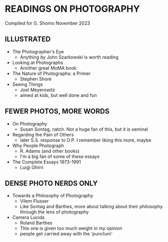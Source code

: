 # READINGS ON PHOTOGRAPHY

Compiled for G. Shomo November 2023

## ILLUSTRATED 

- The Photographer's Eye
    - Anything by John Szarkowski is worth reading
- Looking at Photographs
    - Another great MoMA book
- The Nature of Photographs: a Primer
    - Stephen Shore
- Seeing Things
    - Joel Meyerowitz
    - aimed at kids, but well done and fun
 
## FEWER PHOTOS, MORE WORDS

- On Photography
    - Susan Sontag, natch. Not a huge fan of this, but it is seminal
- Regarding the Pain of Others
    - later S.S. response to O.P. I remember liking this more, maybe
- Why People Photograph 
    - R. Adams (and other books)
    - I'm a big fan of some of these essays
- The Complete Essays 1973-1991
    - Luigi Ghirri

## DENSE PHOTO NERDS ONLY

- Towards a Philosophy of Photography 
    - Vilem Flusser 
    - Like Sontag and Barthes, more about talking about their philosophy through the lens of photography
- Camera Lucida
    - Roland Barthes 
    - This one is given too much weight in my opinion
    - people get carried away with the 'punctum'
